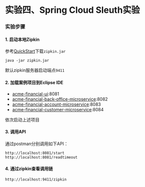 实验四、Spring Cloud Sleuth实验
======

### 实验步骤

#### 1. 启动本地Zipkin

参考[QuickStart](https://zipkin.io/pages/quickstart.html)下载`zipkin.jar`

```
java -jar zipkin.jar
```

默认zipkin服务器启动端点`9411`

#### 2. 加载案例项目到Eclipse IDE

* [acme-financial-ui](acme-financial-ui):8081
* [acme-financial-back-office-microservice](acme-financial-back-office-microservice):8082
* [acme-financial-account-microservice](acme-financial-account-microservice):8083
* [acme-financial-customer-microservice](acme-financial-customer-microservice):8084

依次启动上述项目

#### 3. 调用API

通过postman分别调用如下API：

```
http://localhost:8081/start
http://localhost:8081/readtimeout
```

#### 4. 通过zipkin查看调用链

```
http://localhost:9411/zipkin
```
